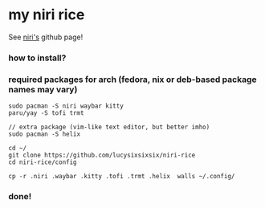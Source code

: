 # my niri rice
See [niri's](https://github.com/YaLTeR/niri) github page!


### how to install?

### required packages for arch (fedora, nix or deb-based package names may vary)
```
sudo pacman -S niri waybar kitty
paru/yay -S tofi trmt

// extra package (vim-like text editor, but better imho)
sudo pacman -S helix
```

```
cd ~/
git clone https://github.com/lucysixsixsix/niri-rice
cd niri-rice/config

cp -r .niri .waybar .kitty .tofi .trmt .helix  walls ~/.config/
```
### done!
